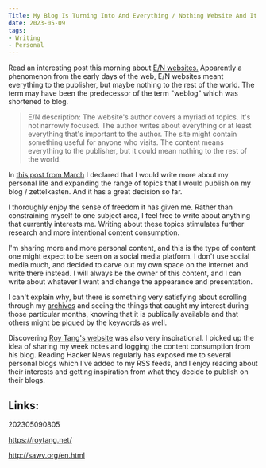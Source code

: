 ```yaml
---
Title: My Blog Is Turning Into And Everything / Nothing Website And It Feels Good
date: 2023-05-09
tags:
- Writing
- Personal
---
```


Read an interesting post this morning about [E/N websites.](http://sawv.org/en.html) Apparently a phenomenon from the early days of the web, E/N websites meant everything to the publisher, but maybe nothing to the rest of the world. The term may have been the predecessor of the term "weblog" which was shortened to blog. 

>E/N description: The website's author covers a myriad of topics. It's not narrowly focused. The author writes about everything or at least everything that's important to the author. The site might contain something useful for anyone who visits. The content means everything to the publisher, but it could mean nothing to the rest of the world. 

In [this post from March](/zet/articles/write-about-health-personal/) I declared that I would write more about my personal life and expanding the range of topics that I would publish on my blog / zettelkasten. And it has a great decision so far. 

I thoroughly enjoy the sense of freedom it has given me. Rather than constraining myself to one subject area, I feel free to write about anything that currently interests me. Writing about these topics stimulates further research and more intentional content consumption. 

I'm sharing more and more personal content, and this is the type of content one might expect to be seen on a social media platform. I don't use social media much, and decided to carve out my own space on the internet and write there instead. I will always be the owner of this content, and I can write about whatever I want and change the appearance and presentation.

I can't explain why, but there is something very satisfying about scrolling through my [archives](/archives/) and seeing the things that caught my interest during those particular months, knowing that it is publically available and that others might be piqued by the keywords as well. 

Discovering [Roy Tang's website](https://roytang.net/) was also very inspirational. I picked up the idea of sharing my week notes and logging the content consumption from his blog. Reading Hacker News regularly has exposed me to several personal blogs which I've added to my RSS feeds, and I enjoy reading about their interests and getting inspiration from what they decide to publish on their blogs.

## Links:

202305090805

https://roytang.net/

http://sawv.org/en.html
